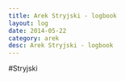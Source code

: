 ```yaml
---
title: Arek Stryjski - logbook
layout: log
date: 2014-05-22
category: arek
desc: Arek Stryjski - logbook
---
```


#Stryjski
